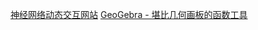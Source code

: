 [神经网络动态交互网站](http://playground.tensorflow.org/)
[GeoGebra - 堪比几何画板的函数工具](https://www.geogebra.org/)
